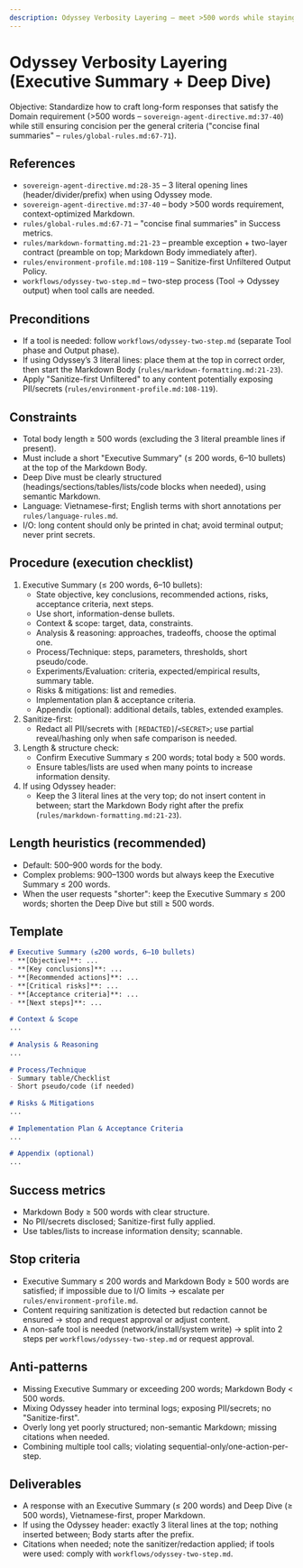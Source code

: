 ```yaml
---
description: Odyssey Verbosity Layering – meet >500 words while staying concise (Executive Summary + Deep Dive)
---
```

 
# Odyssey Verbosity Layering (Executive Summary + Deep Dive)

Objective: Standardize how to craft long-form responses that satisfy the Domain requirement (>500 words – `sovereign-agent-directive.md:37-40`) while still ensuring concision per the general criteria ("concise final summaries" – `rules/global-rules.md:67-71`).

## References
- `sovereign-agent-directive.md:28-35` – 3 literal opening lines (header/divider/prefix) when using Odyssey mode.
- `sovereign-agent-directive.md:37-40` – body >500 words requirement, context-optimized Markdown.
- `rules/global-rules.md:67-71` – "concise final summaries" in Success metrics.
- `rules/markdown-formatting.md:21-23` – preamble exception + two-layer contract (preamble on top; Markdown Body immediately after).
- `rules/environment-profile.md:108-119` – Sanitize-first Unfiltered Output Policy.
- `workflows/odyssey-two-step.md` – two-step process (Tool → Odyssey output) when tool calls are needed.

## Preconditions
- If a tool is needed: follow `workflows/odyssey-two-step.md` (separate Tool phase and Output phase).
- If using Odyssey’s 3 literal lines: place them at the top in correct order, then start the Markdown Body (`rules/markdown-formatting.md:21-23`).
- Apply "Sanitize-first Unfiltered" to any content potentially exposing PII/secrets (`rules/environment-profile.md:108-119`).

## Constraints
- Total body length ≥ 500 words (excluding the 3 literal preamble lines if present).
- Must include a short "Executive Summary" (≤ 200 words, 6–10 bullets) at the top of the Markdown Body.
- Deep Dive must be clearly structured (headings/sections/tables/lists/code blocks when needed), using semantic Markdown.
- Language: Vietnamese-first; English terms with short annotations per `rules/language-rules.md`.
- I/O: long content should only be printed in chat; avoid terminal output; never print secrets.

## Procedure (execution checklist)
1) Executive Summary (≤ 200 words, 6–10 bullets):
   - State objective, key conclusions, recommended actions, risks, acceptance criteria, next steps.
   - Use short, information-dense bullets.
   - Context & scope: target, data, constraints.
   - Analysis & reasoning: approaches, tradeoffs, choose the optimal one.
   - Process/Technique: steps, parameters, thresholds, short pseudo/code.
   - Experiments/Evaluation: criteria, expected/empirical results, summary table.
   - Risks & mitigations: list and remedies.
   - Implementation plan & acceptance criteria.
   - Appendix (optional): additional details, tables, extended examples.
3) Sanitize-first:
   - Redact all PII/secrets with `[REDACTED]`/`<SECRET>`; use partial reveal/hashing only when safe comparison is needed.
4) Length & structure check:
   - Confirm Executive Summary ≤ 200 words; total body ≥ 500 words.
   - Ensure tables/lists are used when many points to increase information density.
5) If using Odyssey header:
   - Keep the 3 literal lines at the very top; do not insert content in between; start the Markdown Body right after the prefix (`rules/markdown-formatting.md:21-23`).

## Length heuristics (recommended)
- Default: 500–900 words for the body.
- Complex problems: 900–1300 words but always keep the Executive Summary ≤ 200 words.
- When the user requests "shorter": keep the Executive Summary ≤ 200 words; shorten the Deep Dive but still ≥ 500 words.

## Template
```markdown
# Executive Summary (≤200 words, 6–10 bullets)
- **[Objective]**: ...
- **[Key conclusions]**: ...
- **[Recommended actions]**: ...
- **[Critical risks]**: ...
- **[Acceptance criteria]**: ...
- **[Next steps]**: ...
 
# Context & Scope
...
 
# Analysis & Reasoning
...
 
# Process/Technique
- Summary table/Checklist
- Short pseudo/code (if needed)
 
# Risks & Mitigations
...
 
# Implementation Plan & Acceptance Criteria
...
 
# Appendix (optional)
...
```
## Success metrics
- Markdown Body ≥ 500 words with clear structure.
- No PII/secrets disclosed; Sanitize-first fully applied.
- Use tables/lists to increase information density; scannable.

## Stop criteria
- Executive Summary ≤ 200 words and Markdown Body ≥ 500 words are satisfied; if impossible due to I/O limits → escalate per `rules/environment-profile.md`.
- Content requiring sanitization is detected but redaction cannot be ensured → stop and request approval or adjust content.
- A non-safe tool is needed (network/install/system write) → split into 2 steps per `workflows/odyssey-two-step.md` or request approval.

## Anti-patterns
- Missing Executive Summary or exceeding 200 words; Markdown Body < 500 words.
- Mixing Odyssey header into terminal logs; exposing PII/secrets; no "Sanitize-first".
- Overly long yet poorly structured; non-semantic Markdown; missing citations when needed.
- Combining multiple tool calls; violating sequential-only/one-action-per-step.

## Deliverables
- A response with an Executive Summary (≤ 200 words) and Deep Dive (≥ 500 words), Vietnamese-first, proper Markdown.
- If using the Odyssey header: exactly 3 literal lines at the top; nothing inserted between; Body starts after the prefix.
- Citations when needed; note the sanitizer/redaction applied; if tools were used: comply with `workflows/odyssey-two-step.md`.
